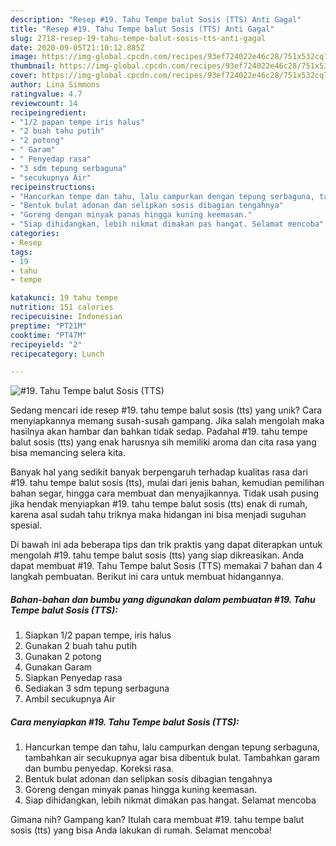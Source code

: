 ```yaml
---
description: "Resep #19. Tahu Tempe balut Sosis (TTS) Anti Gagal"
title: "Resep #19. Tahu Tempe balut Sosis (TTS) Anti Gagal"
slug: 2718-resep-19-tahu-tempe-balut-sosis-tts-anti-gagal
date: 2020-09-05T21:10:12.885Z
image: https://img-global.cpcdn.com/recipes/93ef724022e46c28/751x532cq70/19-tahu-tempe-balut-sosis-tts-foto-resep-utama.jpg
thumbnail: https://img-global.cpcdn.com/recipes/93ef724022e46c28/751x532cq70/19-tahu-tempe-balut-sosis-tts-foto-resep-utama.jpg
cover: https://img-global.cpcdn.com/recipes/93ef724022e46c28/751x532cq70/19-tahu-tempe-balut-sosis-tts-foto-resep-utama.jpg
author: Lina Simmons
ratingvalue: 4.7
reviewcount: 14
recipeingredient:
- "1/2 papan tempe iris halus"
- "2 buah tahu putih"
- "2 potong"
- " Garam"
- " Penyedap rasa"
- "3 sdm tepung serbaguna"
- "secukupnya Air"
recipeinstructions:
- "Hancurkan tempe dan tahu, lalu campurkan dengan tepung serbaguna, tambahkan air secukupnya agar bisa dibentuk bulat. Tambahkan garam dan bumbu penyedap. Koreksi rasa."
- "Bentuk bulat adonan dan selipkan sosis dibagian tengahnya"
- "Goreng dengan minyak panas hingga kuning keemasan."
- "Siap dihidangkan, lebih nikmat dimakan pas hangat. Selamat mencoba"
categories:
- Resep
tags:
- 19
- tahu
- tempe

katakunci: 19 tahu tempe 
nutrition: 151 calories
recipecuisine: Indonesian
preptime: "PT21M"
cooktime: "PT47M"
recipeyield: "2"
recipecategory: Lunch

---
```



![#19. Tahu Tempe balut Sosis (TTS)](https://img-global.cpcdn.com/recipes/93ef724022e46c28/751x532cq70/19-tahu-tempe-balut-sosis-tts-foto-resep-utama.jpg)

Sedang mencari ide resep #19. tahu tempe balut sosis (tts) yang unik? Cara menyiapkannya memang susah-susah gampang. Jika salah mengolah maka hasilnya akan hambar dan bahkan tidak sedap. Padahal #19. tahu tempe balut sosis (tts) yang enak harusnya sih memiliki aroma dan cita rasa yang bisa memancing selera kita.

Banyak hal yang sedikit banyak berpengaruh terhadap kualitas rasa dari #19. tahu tempe balut sosis (tts), mulai dari jenis bahan, kemudian pemilihan bahan segar, hingga cara membuat dan menyajikannya. Tidak usah pusing jika hendak menyiapkan #19. tahu tempe balut sosis (tts) enak di rumah, karena asal sudah tahu triknya maka hidangan ini bisa menjadi suguhan spesial.




Di bawah ini ada beberapa tips dan trik praktis yang dapat diterapkan untuk mengolah #19. tahu tempe balut sosis (tts) yang siap dikreasikan. Anda dapat membuat #19. Tahu Tempe balut Sosis (TTS) memakai 7 bahan dan 4 langkah pembuatan. Berikut ini cara untuk membuat hidangannya.

<!--inarticleads1-->

##### Bahan-bahan dan bumbu yang digunakan dalam pembuatan #19. Tahu Tempe balut Sosis (TTS):

1. Siapkan 1/2 papan tempe, iris halus
1. Gunakan 2 buah tahu putih
1. Gunakan 2 potong
1. Gunakan  Garam
1. Siapkan  Penyedap rasa
1. Sediakan 3 sdm tepung serbaguna
1. Ambil secukupnya Air




<!--inarticleads2-->

##### Cara menyiapkan #19. Tahu Tempe balut Sosis (TTS):

1. Hancurkan tempe dan tahu, lalu campurkan dengan tepung serbaguna, tambahkan air secukupnya agar bisa dibentuk bulat. Tambahkan garam dan bumbu penyedap. Koreksi rasa.
1. Bentuk bulat adonan dan selipkan sosis dibagian tengahnya
1. Goreng dengan minyak panas hingga kuning keemasan.
1. Siap dihidangkan, lebih nikmat dimakan pas hangat. Selamat mencoba




Gimana nih? Gampang kan? Itulah cara membuat #19. tahu tempe balut sosis (tts) yang bisa Anda lakukan di rumah. Selamat mencoba!
